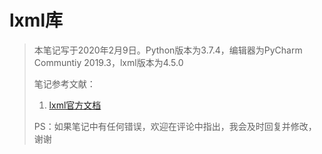 # lxml库

> 本笔记写于2020年2月9日。Python版本为3.7.4，编辑器为PyCharm Communtiy 2019.3，lxml版本为4.5.0
>
> 笔记参考文献：
>
> 1. [lxml官方文档](https://lxml.de/)
>
> PS：如果笔记中有任何错误，欢迎在评论中指出，我会及时回复并修改，谢谢

